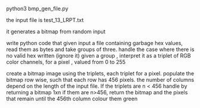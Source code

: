 python3 bmp_gen_file.py

the input file is test_13_LRPT.txt

it generates a bitmap from random input

write python code that given input a file containing garbage hex values, read them as bytes and take groups of three. handle the case where there is no valid hex written (ignore it)
given a group , interpret it as a triplet of RGB color channels, for a pixel , valued from 0 to 255

create a bitmap image using the triplets, each triplet for a pixel. populate the bitmap row wise, such that each row has 456 pixels. the number of columns depend on the length of the input file. If the triplets are n < 456 handle by returning a bitmap 1xn
if them are n>456, return the bitmap and the pixels that remain until the 456th column colour them green
